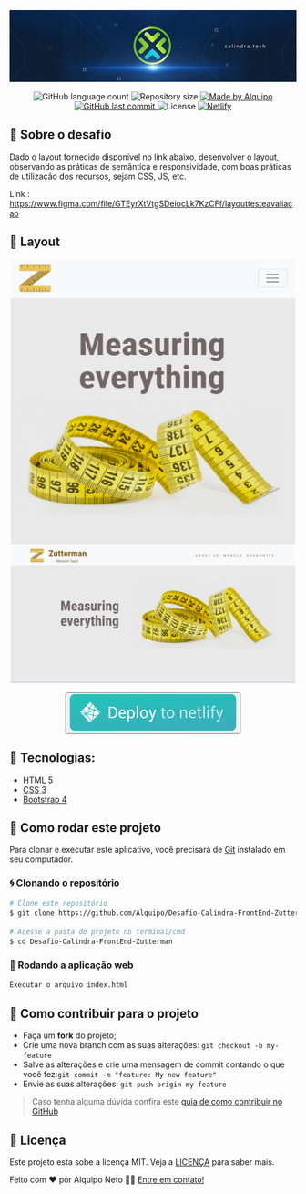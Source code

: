 <p align="center">
    <img alt="GitHub" src=".github/banner.jpeg" />
</p>

<p align="center">
    
<img alt="GitHub language count" src="https://img.shields.io/github/languages/count/Alquipo/Desafio-Calindra-FrontEnd-Zutterman">

<img alt="Repository size" src="https://img.shields.io/github/repo-size/Alquipo/Desafio-Calindra-FrontEnd-Zutterman">

<a href="https://www.linkedin.com/in/alquiponeto/">
    <img alt="Made by Alquipo" src="https://img.shields.io/badge/made%20by-AlquipoNeto-blue">
</a>

<a href="https://github.com/Alquipo/Desafio-Calindra-FrontEnd-Zutterman/commits/master">
    <img alt="GitHub last commit" src="https://img.shields.io/github/last-commit/AlquipoDesafio-Calindra-FrontEnd-Zutterman?color=blue">
</a>

<img alt="License" src="https://img.shields.io/badge/license-MIT-brightgreen?color=blue">

<a href="https://app.netlify.com/sites/zutterman/deploys">
    <img alt="Netlify" src="https://api.netlify.com/api/v1/badges/17de1e89-cf3e-46b6-8456-f36f704f7536/deploy-status">
</a>

## 🚀 Sobre o desafio

Dado o layout fornecido disponível no link abaixo, desenvolver o layout, observando as
práticas de semântica e responsividade, com boas práticas de utilização dos recursos, sejam CSS,
JS, etc.

Link : https://www.figma.com/file/GTEyrXtVtgSDeiocLk7KzCFf/layouttesteavaliacao

## 🎨 Layout

<p align="center">

  <img  alt="Verão Mobile" title="Discord" src=".github/layout.png"  width="500" height="500"/>
  <img  alt="Verão Desktop" title="Discord" src=".github/layout2.png"  width="500"/>
  
</p>

<div align="center">

<button><a target="_blank" href="https://www.zutterman.alquipo.dev/"><img alt="Demo" src=".github/netlify.svg" ></img></a></button>

</div>

## 🔨 Tecnologias:

- [HTML 5](https://www.w3schools.com/html/default.asp)
- [CSS 3](https://www.w3schools.com/css/)
- [Bootstrap 4](https://getbootstrap.com/)

## 🚀 Como rodar este projeto

Para clonar e executar este aplicativo, você precisará de [Git](https://git-scm.com) instalado em seu computador.

### 🌀 Clonando o repositório

```bash
# Clone este repositório
$ git clone https://github.com/Alquipo/Desafio-Calindra-FrontEnd-Zutterman

# Acesse a pasta do projeto no terminal/cmd
$ cd Desafio-Calindra-FrontEnd-Zutterman

```

### 🧭 Rodando a aplicação web

```bash
Executar o arquivo index.html
```

## 🤔 Como contribuir para o projeto

- Faça um **fork** do projeto;
- Crie uma nova branch com as suas alterações: `git checkout -b my-feature`
- Salve as alterações e crie uma mensagem de commit contando o que você fez:`git commit -m "feature: My new feature"`
- Envie as suas alterações: `git push origin my-feature`

> Caso tenha alguma dúvida confira este [guia de como contribuir no GitHub](https://github.com/firstcontributions/first-contributions)

## 📝 Licença

Este projeto esta sobe a licença MIT. Veja a [LICENÇA][license] para saber mais.

Feito com ❤️ por Alquipo Neto 👋🏽 [Entre em contato!](https://www.linkedin.com/in/alquiponeto/)

[reactjs]: https://reactjs.org/
[nodejs]: https://nodejs.org/en/
[rs]: https://rocketseat.com.br
[license]: https://opensource.org/licenses/MIT
[desafio2]: https://github.com/Alquipo/GoStack12-desafio-02
[typescript]: https://www.typescriptlang.org/
